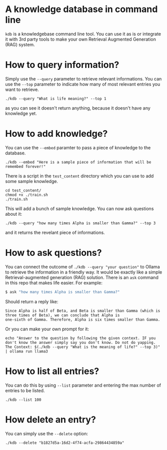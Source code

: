 # A knowledge database in command line
`kdb` is a knowledgebase command line tool. You can use it as is or integrate it with 3rd party tools to make your own Retrieval Augmented Generation (RAG) system.

# How to query information?
Simply use the `--query` parameter to retrieve relevant informations. You can use the `--top` parameter to indicate how many of most relevant entries you want to retrieve.
```
./kdb --query "What is life meaning?" --top 1
```
as you can see it doesn't return anything, because it doesn't have any knowledge yet.


# How to add knowledge?
You can use the `--embed` paramter to pass a piece of knowledge to the database.
```
./kdb --embed "Here is a sample piece of information that will be remembed forever!"
```
There is a script in the `test_content` directory which you can use to add some sample knowledge.
```
cd test_content/
chmod +x ./train.sh
./train.sh
```

This will add a bunch of sample knowledge. You can now ask questions about it:
```
./kdb --query "how many times Alpha is smaller than Gamma?" --top 3
```
and it returns the revelant piece of informations.

# How to ask questions?
You can connect the outcome of `./kdb --query "your question"` to Ollama to retrieve the information in a friendly way. It would be exactly like a simple Retrieval-augmented generation (RAG) solution. There is an `ask` command in this repo that makes life easier. For example:
```bash
$ ask "how many times Alpha is smaller than Gamma?"
```
Should return a reply like:
```
Since Alpha is half of Beta, and Beta is smaller than Gamma (which is three times of Beta), we can conclude that Alpha is
one-sixth of Gamma. Therefore, Alpha is six times smaller than Gamma.
```
Or you can make your own prompt for it:
```
echo "Answer to the question by following the given context. IF you don't know the answer simply say you don't know. Do not do yapping. The Context: $(./kdb --query "What is the meaning of life?" --top 3)" | ollama run llama3
```

# How to list all entries?
You can do this by using `--list` parameter and entering the max number of entries to be listed.
```
./kdb --list 100
```

# How delete an entry?
You can simply use the `--delete` option:
```
./kdb --delete "b1827d5a-16d2-4f74-acfa-29864434859a"
```